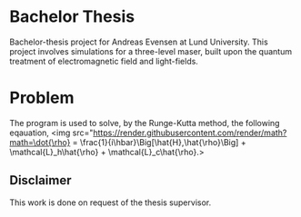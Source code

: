 # Bachelor Thesis
Bachelor-thesis project for Andreas Evensen at Lund University. This project involves simulations for a three-level maser, built upon the quantum treatment of electromagnetic field and light-fields.

# Problem
The program is used to solve, by the Runge-Kutta method, the following eqauation,
  <img src="https://render.githubusercontent.com/render/math?math=\dot{\rho} = \frac{1}{i\hbar}\Big[\hat{H},\hat{\rho}\Big] + \mathcal{L}_h\hat{\rho} + \mathcal{L}_c\hat{\rho}.> 




## Disclaimer
This work is done on request of the thesis supervisor.
